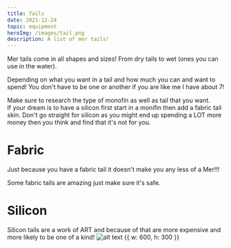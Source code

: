 ```yaml
---
title: Tails
date: 2021-12-24
topic: equipment
heroImg: /images/tail.png
description: A list of mer tails!
---
```


Mer tails come in all shapes and sizes! From dry tails to wet (ones you can use in the water).

Depending on what you want in a tail and how much you can and want to spend! You don't have to be one or another if you are like me I have about 7!

Make sure to research the type of monofin as well as tail that you want.    
If your dream is to have a silicon first start in a monifin then add a fabric tail skin. Don't go straight for silicon as you might end up spending a LOT more money then you think and find that it's not for you.

# Fabric
Just because you have a fabric tail it doesn't make you any less of a Mer!!!

Some fabric tails are amazing just make sure it's safe.

# Silicon
Silicon tails are a work of ART and because of that are more expensive and more likely to be one of a kind!
![alt text {{ w: 600, h: 300 }}](/images/siliconMerbella.jpeg)